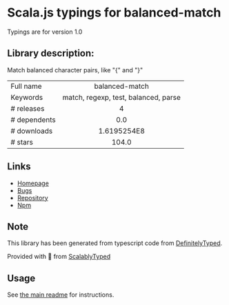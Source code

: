 
# Scala.js typings for balanced-match

Typings are for version 1.0

## Library description:
Match balanced character pairs, like "{" and "}"

|                    |                 |
| ------------------ | :-------------: |
| Full name          | balanced-match |
| Keywords           | match, regexp, test, balanced, parse |
| # releases         | 4 |
| # dependents       | 0.0 |
| # downloads        | 1.6195254E8 |
| # stars            | 104.0 |

## Links
- [Homepage](https://github.com/juliangruber/balanced-match)
- [Bugs](https://github.com/juliangruber/balanced-match/issues)
- [Repository](https://github.com/juliangruber/balanced-match)
- [Npm](https://www.npmjs.com/package/balanced-match)
    


## Note
This library has been generated from typescript code from [DefinitelyTyped](https://definitelytyped.org).

Provided with :purple_heart: from [ScalablyTyped](https://github.com/oyvindberg/ScalablyTyped)

## Usage
See [the main readme](../../readme.md) for instructions.


